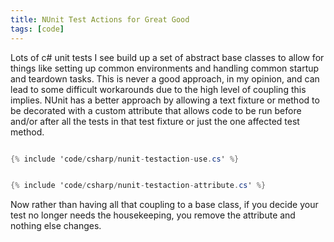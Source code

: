 ```yaml
---
title: NUnit Test Actions for Great Good
tags: [code]
---
```


Lots of c# unit tests I see build up a set of abstract base classes to allow for things like setting up common environments and handling
common startup and teardown tasks. This is never a good approach, in my opinion, and can lead to some difficult workarounds due to the
high level of coupling this implies. NUnit has a better approach by allowing a text fixture or method to be decorated with a custom
attribute that allows code to be run before and/or after all the tests in that test fixture or just the one affected test method.

```csharp

{% include 'code/csharp/nunit-testaction-use.cs' %}

```

```csharp

{% include 'code/csharp/nunit-testaction-attribute.cs' %}

```

Now rather than having all that coupling to a base class, if you decide your test no longer needs the housekeeping, you remove the attribute
and nothing else changes.
